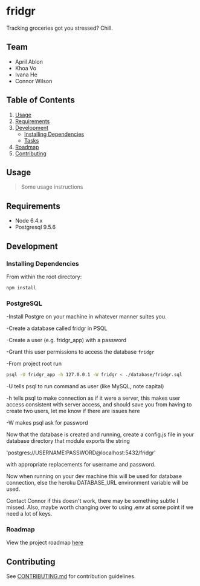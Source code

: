 # fridgr
Tracking groceries got you stressed? Chill.

## Team

  - April Ablon
  - Khoa Vo
  - Ivana He
  - Connor Wilson

## Table of Contents

1. [Usage](#Usage)
2. [Requirements](#requirements)
3. [Development](#development)
    - [Installing Dependencies](#installing-dependencies)
    - [Tasks](#tasks)
4. [Roadmap](#roadmap)
5. [Contributing](#contributing)

## Usage

> Some usage instructions

## Requirements

- Node 6.4.x
- Postgresql 9.5.6

## Development

### Installing Dependencies

From within the root directory:

```sh
npm install
```

### PostgreSQL

-Install Postgre on your machine in whatever manner suites you.

-Create a database called fridgr in PSQL

-Create a user (e.g. fridgr_app) with a password

-Grant this user permissions to access the database `fridgr`

-From project root run

```sh
psql -U fridgr_app -h 127.0.0.1 -W fridgr < ./database/fridgr.sql
```
-U tells psql to run command as user (like MySQL, note capital)

-h tells psql to make connection as if it were a server, this makes user access consistent with server access, and should save you from having to create two users, let me know if there are issues here

-W makes psql ask for password

Now that the database is created and running, create a config.js file in your database directory that module exports the string

'postgres://USERNAME:PASSWORD@localhost:5432/fridgr'

with appropriate replacements for username and password.

Now when running on your dev machine this will be used for database connection, else the heroku DATABASE_URL environment variable will be used.

Contact Connor if this doesn't work, there may be something subtle I missed. Also, maybe worth changing over to using .env at some point if we need a lot of keys.


### Roadmap

View the project roadmap [here](https://trello.com/b/CBEpWlz0)


## Contributing

See [CONTRIBUTING.md](CONTRIBUTING.md) for contribution guidelines.
